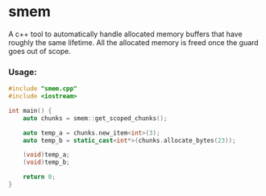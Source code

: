 # smem
A c++ tool to automatically handle allocated memory buffers that have roughly 
the same lifetime. All the allocated memory is freed once the guard goes out 
of scope.

### Usage:
```c++
#include "smem.cpp"
#include <iostream>

int main() {
    auto chunks = smem::get_scoped_chunks();

    auto temp_a = chunks.new_item<int>(3);
    auto temp_b = static_cast<int*>(chunks.allocate_bytes(23));

    (void)temp_a;
    (void)temp_b;

    return 0;
}
```
